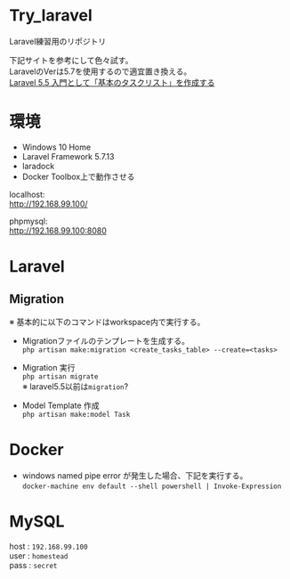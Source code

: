 # Try_laravel

Laravel練習用のリポジトリ

下記サイトを参考にして色々試す。  
LaravelのVerは5.7を使用するので適宜置き換える。  
[Laravel 5.5 入門として「基本のタスクリスト」を作成する](https://beiznotes.org/making-task-list-with-laravel55-1/)

# 環境

* Windows 10 Home
* Laravel Framework 5.7.13
* laradock
* Docker Toolbox上で動作させる

localhost:  
http://192.168.99.100/

phpmysql:  
http://192.168.99.100:8080

# Laravel

## Migration
※ 基本的に以下のコマンドはworkspace内で実行する。

* Migrationファイルのテンプレートを生成する。  
`php artisan make:migration <create_tasks_table> --create=<tasks>`

* Migration 実行  
`php artisan migrate`  
※ laravel5.5以前は`migration`?

* Model Template 作成  
`php artisan make:model Task`

# Docker

* windows named pipe error が発生した場合、下記を実行する。  
``docker-machine env default --shell powershell | Invoke-Expression``

# MySQL

host : `192.168.99.100`  
user : `homestead`  
pass : `secret`  
